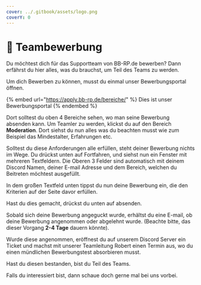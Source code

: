 ```yaml
---
cover: ../.gitbook/assets/logo.png
coverY: 0
---
```


# 👥 Teambewerbung

Du möchtest dich für das Supportteam von BB-RP.de bewerben? Dann erfährst du hier alles, was du brauchst, um Teil des Teams zu werden.

Um dich Bewerben zu können, musst du einmal unser Bewerbungsportal öffnen.

{% embed url="https://apply.bb-rp.de/bereiche/" %}
Dies ist unser Bewerbungsportal
{% endembed %}

Dort solltest du oben 4 Bereiche sehen, wo man seine Bewerbung absenden kann. Um Teamler zu werden, klickst du auf den Bereich **Moderation**. Dort siehst du nun alles was du beachten musst wie zum Beispiel das Mindestalter, Erfahrungen etc.&#x20;

Solltest du diese Anforderungen alle erfüllen, steht deiner Bewerbung nichts im Wege. Du drückst unten auf Fortfahren, und siehst nun ein Fenster mit mehreren Textfeldern. Die Oberen 3 Felder sind automatisch mit deinem Discord Namen, deiner E-mail Adresse und dem Bereich, welchen du Beitreten möchtest ausgefüllt.

In dem großen Textfeld unten tippst du nun deine Bewerbung ein, die den Kriterien auf der Seite davor erfüllen.

Hast du dies gemacht, drückst du unten auf absenden.

Sobald sich deine Bewerbung angeguckt wurde, erhältst du eine E-mail, ob deine Bewerbung angenommen oder abgelehnt wurde. (Beachte bitte, das dieser Vorgang **2-4 Tage** dauern könnte).

Wurde diese angenommen, eröffnest du auf unserem Discord Server ein Ticket und machst mit unserer Teamleitung Robert einen Termin aus, wo du einen mündlichen Bewerbungstest absorbieren musst.

Hast du diesen bestanden, bist du Teil des Teams.

Falls du interessiert bist, dann schaue doch gerne mal bei uns vorbei.
